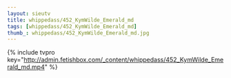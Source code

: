 ```yaml
--- 
layout: sieutv
title: whippedass/452_KymWilde_Emerald_md
tags: [whippedass/452_KymWilde_Emerald_md]
thumb_: whippedass/452_KymWilde_Emerald_md.jpg
---
```

{% include tvpro key="http://admin.fetishbox.com/_content/whippedass/452_KymWilde_Emerald_md.mp4" %} 
